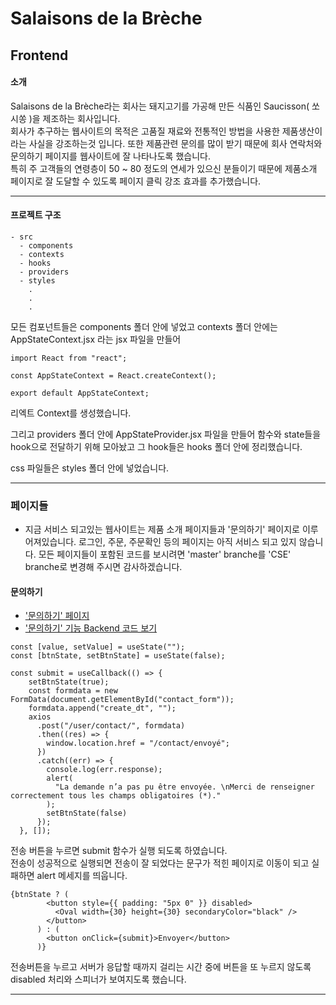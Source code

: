 # Salaisons de la Brèche

## Frontend

#### 소개

Salaisons de la Brèche라는 회사는 돼지고기를 가공해 만든 식품인 Saucisson( 쏘시쏭 )을 제조하는 회사입니다.
<br />회사가 추구하는 웹사이트의 목적은 고품질 재료와 전통적인 방법을 사용한 제품생산이라는 사실을 강조하는것 입니다. 또한 제품관련 문의를 많이 받기 때문에 회사 연락처와 문의하기 페이지를 웹사이트에 잘 나타나도록 했습니다.
<br />특히 주 고객들의 연령층이 50 ~ 80 정도의 연세가 있으신 분들이기 때문에 제품소개 페이지로 잘 도달할 수 있도록 페이지 클릭 강조 효과를 추가했습니다.

---

#### 프로젝트 구조

```
- src
  - components
  - contexts
  - hooks
  - providers
  - styles
    .
    .
    .
```

모든 컴포넌트들은 components 폴더 안에 넣었고 contexts 폴더 안에는 AppStateContext.jsx 라는 jsx 파일을 만들어

```
import React from "react";

const AppStateContext = React.createContext();

export default AppStateContext;
```

리엑트 Context를 생성했습니다.

그리고 providers 폴더 안에 AppStateProvider.jsx 파일을 만들어
함수와 state들을 hook으로 전달하기 위해 모아놨고 그 hook들은 hooks 폴더 안에 정리했습니다.

css 파일들은 styles 폴더 안에 넣었습니다.

---

### 페이지들

- 지금 서비스 되고있는 웹사이트는 제품 소개 페이지들과 '문의하기' 페이지로 이루어져있습니다. 로그인, 주문, 주문확인 등의 페이지는 아직 서비스 되고 있지 않습니다. 모든 페이지들이 포함된 코드를 보시려면 'master' branche를 'CSE' branche로 변경해 주시면 감사하겠습니다.

#### 문의하기

- ['문의하기' 페이지](https://www.salaisonsdelabreche.com/contact)
- ['문의하기' 기능 Backend 코드 보기](https://github.com/bibibush/salaisons-de-la-breche)

```
const [value, setValue] = useState("");
const [btnState, setBtnState] = useState(false);

const submit = useCallback(() => {
    setBtnState(true);
    const formdata = new FormData(document.getElementById("contact_form"));
    formdata.append("create_dt", "");
    axios
      .post("/user/contact/", formdata)
      .then((res) => {
        window.location.href = "/contact/envoyé";
      })
      .catch((err) => {
        console.log(err.response);
        alert(
          "La demande n’a pas pu être envoyée. \nMerci de renseigner correctement tous les champs obligatoires (*)."
        );
        setBtnState(false)
      });
  }, []);
```

전송 버튼을 누르면 submit 함수가 실행 되도록 하였습니다.
<br />전송이 성공적으로 실행되면 전송이 잘 되었다는 문구가 적힌 페이지로 이동이 되고 실패하면 alert 메세지를 띄웁니다.

```
{btnState ? (
        <button style={{ padding: "5px 0" }} disabled>
          <Oval width={30} height={30} secondaryColor="black" />
        </button>
      ) : (
        <button onClick={submit}>Envoyer</button>
      )}
```

전송버튼을 누르고 서버가 응답할 때까지 걸리는 시간 중에 버튼을 또 누르지 않도록 disabled 처리와 스피너가 보여지도록 했습니다.

---

